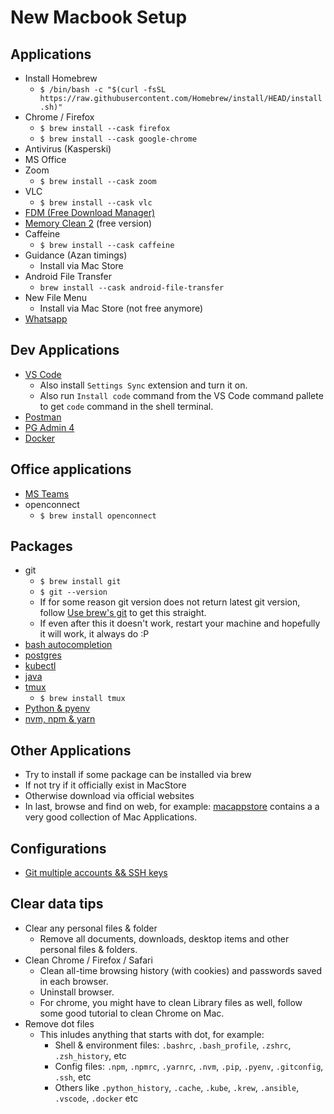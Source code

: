 # New Macbook Setup

## Applications

- Install Homebrew
  - `$ /bin/bash -c "$(curl -fsSL https://raw.githubusercontent.com/Homebrew/install/HEAD/install.sh)"`
- Chrome / Firefox
  - `$ brew install --cask firefox`
  - `$ brew install --cask google-chrome`
- Antivirus (Kasperski)
- MS Office
- Zoom
  - `$ brew install --cask zoom`
- VLC
  - `$ brew install --cask vlc`
- [FDM (Free Download Manager)](https://www.freedownloadmanager.org/)
- [Memory Clean 2](https://fiplab.com/apps/memory-clean-for-mac) (free version)
- Caffeine
  - `$ brew install --cask caffeine`
- Guidance (Azan timings)
  - Install via Mac Store
- Android File Transfer
  - `brew install --cask android-file-transfer`
- New File Menu
  - Install via Mac Store (not free anymore)
- [Whatsapp](https://www.whatsapp.com)

## Dev Applications

- [VS Code](https://code.visualstudio.com)
  - Also install `Settings Sync` extension and turn it on.
  - Also run `Install code` command from the VS Code command pallete to get `code` command in the shell terminal.
- [Postman](https://www.postman.com/downloads/)
- [PG Admin 4](https://www.pgadmin.org/download/)
- [Docker](https://desktop.docker.com/mac/stable/amd64/Docker.dmg)

## Office applications

- [MS Teams](https://www.microsoft.com/en-ww/microsoft-teams/download-app#desktopAppDownloadregion)
- openconnect
  - `$ brew install openconnect`

## Packages

- git
  - `$ brew install git`
  - `$ git --version`
  - If for some reason git version does not return latest git version, follow [Use brew's git](https://katopz.medium.com/how-to-upgrade-git-ff00ea12be18) to get this straight.
  - If even after this it doesn't work, restart your machine and hopefully it will work, it always do :P
- [bash autocompletion](https://sourabhbajaj.com/mac-setup/BashCompletion/)
- [postgres](https://postgresapp.com)
- [kubectl](https://kubernetes.io/docs/tasks/tools/install-kubectl-macos/)
- [java](./mac-jdk.md)
- [tmux](../../tools/tmux.md)
  - `$ brew install tmux`
- [Python & pyenv](./pyenv-python.md)
- [nvm, npm & yarn](./nvm-npm-yarn.md)

## Other Applications

- Try to install if some package can be installed via brew
- If not try if it officially exist in MacStore
- Otherwise download via official websites
- In last, browse and find on web, for example: [macappstore](http://macappstore.org/) contains a a very good collection of Mac Applications.

## Configurations

- [Git multiple accounts && SSH keys](https://medium.com/the-andela-way/a-practical-guide-to-managing-multiple-github-accounts-8e7970c8fd46)

## Clear data tips

- Clear any personal files & folder
  - Remove all documents, downloads, desktop items and other personal files & folders.
- Clean Chrome / Firefox / Safari
  - Clean all-time browsing history (with cookies) and passwords saved in each browser.
  - Uninstall browser.
  - For chrome, you might have to clean Library files as well, follow some good tutorial to clean Chrome on Mac.
- Remove dot files
  - This inludes anything that starts with dot, for example:
    - Shell & environment files: `.bashrc`, `.bash_profile`, `.zshrc`, `.zsh_history`, etc
    - Config files: `.npm`, `.npmrc`, `.yarnrc`, `.nvm`, `.pip`, `.pyenv`, `.gitconfig`, `.ssh`, etc
    - Others like `.python_history`, `.cache`, `.kube`, `.krew`, `.ansible`, `.vscode`, `.docker` etc
